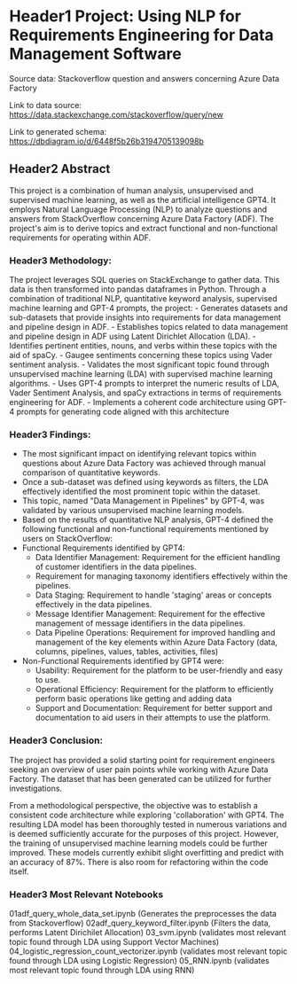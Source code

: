 # Header1 Project: Using NLP for Requirements Engineering for Data Management Software

Source data: Stackoverflow question and answers concerning Azure Data Factory

Link to data source: https://data.stackexchange.com/stackoverflow/query/new

Link to generated schema: https://dbdiagram.io/d/6448f5b26b3194705139098b

## Header2 Abstract

This project is a combination of human analysis, unsupervised and supervised machine learning, as well as the artificial intelligence GPT4. It employs Natural Language Processing (NLP) to analyze questions and answers from StackOverflow concerning Azure Data Factory (ADF). The project's aim is to derive topics and extract functional and non-functional requirements for operating within ADF.

### Header3 Methodology: 
The project leverages SQL queries on StackExchange to gather data. This data is then transformed into pandas dataframes in Python. Through a combination of traditional NLP, quantitative keyword analysis, supervised machine learning and GPT-4 prompts, the project:
    - Generates datasets and sub-datasets that provide insights into requirements for data management and pipeline design in ADF.
    - Establishes topics related to data management and pipeline design in ADF using Latent Dirichlet Allocation (LDA).
    - Identifies pertinent entities, nouns, and verbs within these topics with the aid of spaCy.
    - Gaugee sentiments concerning these topics using Vader sentiment analysis.
    - Validates the most significant topic found through unsupervised machine learning (LDA) with supervised machine learning algorithms.
    - Uses GPT-4 prompts to interpret the numeric results of LDA, Vader Sentiment Analysis, and spaCy extractions in terms of requirements engineering for ADF.
    - Implements a coherent code architecture using GPT-4 prompts for generating code aligned with this architecture


### Header3 Findings:
- The most significant impact on identifying relevant topics within questions about Azure Data Factory was achieved through manual comparison of quantitative keywords.
- Once a sub-dataset was defined using keywords as filters, the LDA effectively identified the most prominent topic within the dataset.
- This topic, named "Data Management in Pipelines" by GPT-4, was validated by various unsupervised machine learning models.
- Based on the results of quantitative NLP analysis, GPT-4 defined the following functional and non-functional requirements mentioned by users on StackOverflow:
- Functional Requirements identified by GPT4: 
    - Data Identifier Management: Requirement for the efficient handling of customer identifiers in the data pipelines.
    - Requirement for managing taxonomy identifiers effectively within the pipelines.
    - Data Staging: Requirement to handle 'staging' areas or concepts effectively in the data pipelines.
    - Message Identifier Management: Requirement for the effective management of message identifiers in the data pipelines.
    - Data Pipeline Operations: Requirement for improved handling and management of the key elements within Azure Data Factory (data, columns, pipelines, values, tables, activities, files)
- Non-Functional Requirements identified by GPT4 were: 
    - Usability: Requirement for the platform to be user-friendly and easy to use.
    - Operational Efficiency: Requirement for the platform to efficiently perform basic operations like getting and adding data
    - Support and Documentation: Requirement for better support and documentation to aid users in their attempts to use the platform.


### Header3 Conclusion: 
The project has provided a solid starting point for requirement engineers seeking an overview of user pain points while working with Azure Data Factory. The dataset that has been generated can be utilized for further investigations.

From a methodological perspective, the objective was to establish a consistent code architecture while exploring 'collaboration' with GPT4. The resulting LDA model has been thoroughly tested in numerous variations and is deemed sufficiently accurate for the purposes of this project. However, the training of unsupervised machine learning models could be further improved. These models currently exhibit slight overfitting and predict with an accuracy of 87%. There is also room for refactoring within the code itself. 


### Header3 Most Relevant Notebooks
01adf_query_whole_data_set.ipynb (Generates the preprocesses the data from Stackoverflow)
02adf_query_keyword_filter.ipynb (Filters the data, performs Latent Dirichilet Allocation)
03_svm.ipynb (validates most relevant topic found through LDA using Support Vector Machines)
04_logistic_regression_count_vectorizer.ipynb (validates most relevant topic found through LDA using Logistic Regression)
05_RNN.ipynb (validates most relevant topic found through LDA using RNN)
